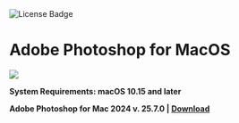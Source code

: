 <div id="badges">
  <img src="https://img.shields.io/badge/License-dark?logo=License&logoColor=white&style=for-the-badge" alt="License Badge"/>
</div>
<h1>Adobe Photoshop for MacOS</h1>
<p><img src="https://repository-images.githubusercontent.com/761528744/395ed358-e575-4dfc-a63d-f04f96719ca3"/></p>

<p><strong>System Requirements: macOS 10.15 and later</p>
Adobe Photoshop for Mac 2024 v. 25.7.0 | <a href="">Download</a>
</h1>
